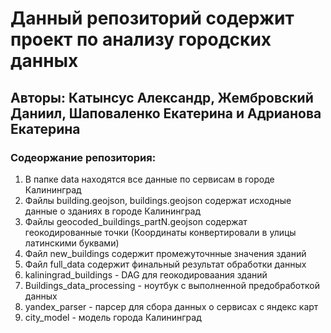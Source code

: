 <h1>Данный репозиторий содержит проект по анализу городских данных</h1>
<h2>Авторы: Катынсус Александр, Жембровский Даниил, Шаповаленко Екатерина и Адрианова Екатерина</h2>
<h3>Содеоржание репозитория:</h3>
<ol><li>
В папке data находятся все данные по сервисам в городе Калининград
</li>
<li>
Файлы building.geojson, buildings.geojson содержат исходные данные о зданиях в городе Калининград
</li>
<li>
Файлы geocoded_buildings_partN.geojson содержат геокодированные точки (Координаты конвертировали в улицы латинскими буквами)
</li>
<li>Файл new_buildings содержит промежуточнные значения зданий</li>
<li>Файл full_data содержит финальный результат обработки данных</li>
<li>kaliningrad_buildings - DAG для геокодироваания зданий</li>
<li>Buildings_data_processing - ноутбук с выполненной предобработкой данных</li>
<li>yandex_parser - парсер для сбора данных о сервисах с яндекс карт</li>
<li>city_model - модель города Калининград</li>
</ol>